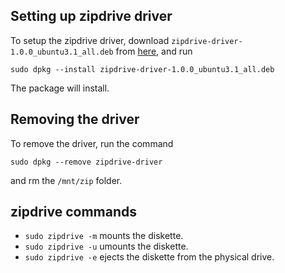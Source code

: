 ## Setting up zipdrive driver

To setup the zipdrive driver, download `zipdrive-driver-1.0.0_ubuntu3.1_all.deb` from <a href="#">here</a>, and run

`sudo dpkg --install zipdrive-driver-1.0.0_ubuntu3.1_all.deb`

The package will install.

## Removing the driver

To remove the driver, run the command

`sudo dpkg --remove zipdrive-driver`

and rm the `/mnt/zip` folder.

## zipdrive commands

* `sudo zipdrive -m` mounts the diskette.
* `sudo zipdrive -u` umounts the diskette.
* `sudo zipdrive -e` ejects the diskette from the physical drive.
